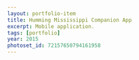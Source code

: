 ```yaml
---
layout: portfolio-item
title: Humming Mississippi Companion App
excerpt: Mobile application.
tags: [portfolio]
year: 2015
photoset_id: 72157650794161958
---
```

